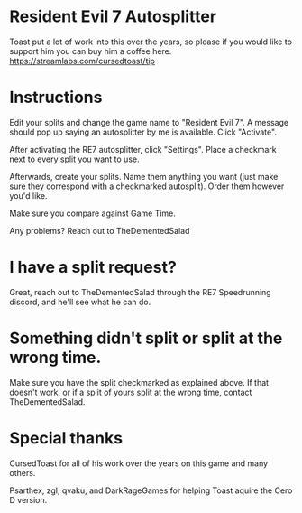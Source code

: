 # Resident Evil 7 Autosplitter

Toast put a lot of work into this over the years, so please if you would like to support him you can buy him a coffee here.
https://streamlabs.com/cursedtoast/tip

# Instructions

Edit your splits and change the game name to "Resident Evil 7". A message should pop up saying an autosplitter by me is available. Click "Activate".

After activating the RE7 autosplitter, click "Settings". Place a checkmark next to every split you want to use.

Afterwards, create your splits. Name them anything you want (just make sure they correspond with a checkmarked autosplit). Order them however you'd like.

Make sure you compare against Game Time.

Any problems? Reach out to TheDementedSalad

# I have a split request?

Great, reach out to TheDementedSalad through the RE7 Speedrunning discord, and he'll see what he can do.

# Something didn't split or split at the wrong time.

Make sure you have the split checkmarked as explained above. If that doesn't work, or if a split of yours split at the wrong time, contact TheDementedSalad.


# Special thanks

CursedToast for all of his work over the years on this game and many others.

Psarthex, zgl, qvaku, and DarkRageGames for helping Toast aquire the Cero D version.
